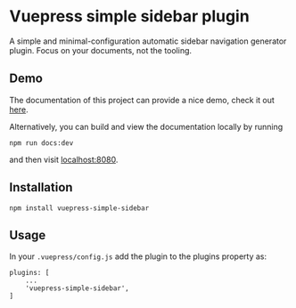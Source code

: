 # Vuepress simple sidebar plugin

A simple and minimal-configuration automatic sidebar navigation generator plugin.
Focus on your documents, not the tooling.

## Demo

The documentation of this project can provide a nice demo, check it out
[here](https://dpsarrou.github.io/vuepress-simple-sidebar).

Alternatively, you can build and view the documentation locally by running

    npm run docs:dev

and then visit [localhost:8080](http://localhost:8080/).

## Installation

    npm install vuepress-simple-sidebar

## Usage

In your `.vuepress/config.js` add the plugin to the plugins property as:

    plugins: [
        ...
        'vuepress-simple-sidebar',
    ]

